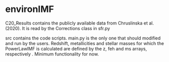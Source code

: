 # environIMF

C20_Results contains the publicly available data from Chruslinska et al. (2020). It is read by the Corrections class in sfr.py

src contains the code scripts. main.py is the only one that should modified and run by the users.  Redshift, metallicities and stellar masses for which the PowerLawIMF is calculated are defined by the z, feh and ms arrays, respectively . Minimum functionality for now.
